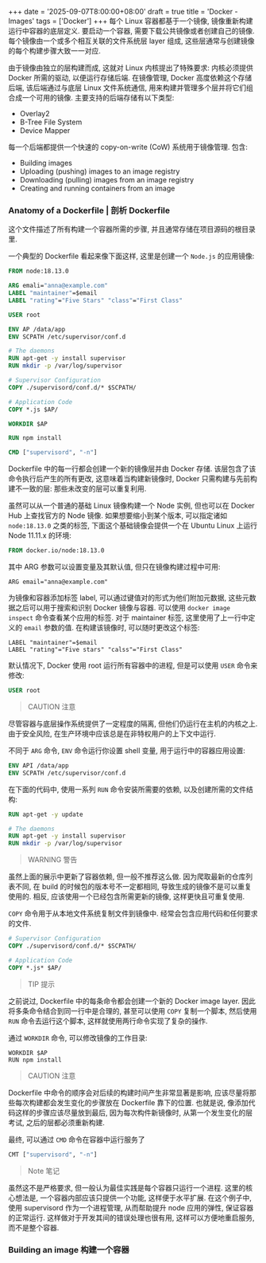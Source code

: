 +++
date = '2025-09-07T8:00:00+08:00'
draft = true
title = 'Docker - Images'
tags = ['Docker']
+++
每个 Linux 容器都基于一个镜像, 镜像重新构建运行中容器的底层定义.
要启动一个容器, 需要下载公共镜像或者创建自己的镜像.
每个镜像由一个或多个相互关联的文件系统层 layer 组成, 这些层通常与创建镜像的每个构建步骤大致一一对应.

由于镜像由独立的层构建而成, 这就对 Linux 内核提出了特殊要求: 内核必须提供 Docker 所需的驱动, 以便运行存储后端.
在镜像管理, Docker 高度依赖这个存储后端, 该后端通过与底层 Linux 文件系统通信, 用来构建并管理多个层并将它们组合成一个可用的镜像.
主要支持的后端存储有以下类型:
- Overlay2
- B-Tree File System
- Device Mapper

每一个后端都提供一个快速的 copy-on-write (CoW) 系统用于镜像管理. 包含:
- Building images
- Uploading (pushing) images to an image registry
- Downloading (pulling) images from an image registry
- Creating and running containers from an image

### Anatomy of a Dockerfile | 剖析 Dockerfile
这个文件描述了所有构建一个容器所需的步骤, 并且通常存储在项目源码的根目录里.

一个典型的 Dockerfile 看起来像下面这样, 这里是创建一个 `Node.js` 的应用镜像:
```Dockerfile
FROM node:18.13.0

ARG emali="anna@example.com"
LABEL "maintainer"=$email
LABEL "rating"="Five Stars" "class"="First Class"

USER root

ENV AP /data/app
ENV SCPATH /etc/supervisor/conf.d

# The daemons
RUN apt-get -y install supervisor
RUN mkdir -p /var/log/supervisor

# Supervisor Configuration
COPY ./supervisord/conf.d/* $SCPATH/

# Application Code
COPY *.js $AP/

WORKDIR $AP

RUN npm install

CMD ["supervisord", "-n"]
```

Dockerfile 中的每一行都会创建一个新的镜像层并由 Docker 存储.
该层包含了该命令执行后产生的所有更改, 这意味着当构建新镜像时, Docker 只需构建与先前构建不一致的层: 那些未改变的层可以重复利用.

虽然可以从一个普通的基础 Linux 镜像构建一个 Node 实例, 但也可以在 Docker Hub 上查找官方的 Node 镜像.
如果想要缩小到某个版本, 可以指定诸如 `node:18.13.0` 之类的标签, 下面这个基础镜像会提供一个在 Ubuntu Linux 上运行 Node 11.11.x 的环境:
```Dockerfile
FROM docker.io/node:18.13.0
```
其中 ARG 参数可以设置变量及其默认值, 但只在镜像构建过程中可用:
```Dockerfiles
ARG email="anna@example.com"
```
为镜像和容器添加标签 label, 可以通过键值对的形式为他们附加元数据, 这些元数据之后可以用于搜索和识别 Docker 镜像与容器.
可以使用 `docker image inspect` 命令查看某个应用的标签.
对于 maintainer 标签, 这里使用了上一行中定义的 `email` 参数的值. 在构建该镜像时, 可以随时更改这个标签:
```
LABEL "maintainer"=$email
LABEL "rating"="Five stars" "calss"="First Class"
```
默认情况下, Docker 使用 root 运行所有容器中的进程, 但是可以使用 `USER` 命令来修改:
```Dockerfile
USER root
```

> CAUTION 注意

尽管容器与底层操作系统提供了一定程度的隔离, 但他们仍运行在主机的内核之上.
由于安全风险, 在生产环境中应该总是在非特权用户的上下文中运行.

不同于 `ARG` 命令, `ENV` 命令运行你设置 shell 变量, 用于运行中的容器应用设置:
```Dockerfile
ENV API /data/app
ENV SCPATH /etc/supervisor/conf.d
```
在下面的代码中, 使用一系列 `RUN` 命令安装所需要的依赖, 以及创建所需的文件结构:
```Dockerfile
RUN apt-get -y update

# The daemons
RUN apt-get -y install supervisor
RUN mkdir -p /var/log/supervisor
```

> WARNING 警告

虽然上面的展示中更新了容器依赖, 但一般不推荐这么做.
因为爬取最新的仓库列表不同, 在 build 的时候包的版本号不一定都相同, 导致生成的镜像不是可以重复使用的.
相反, 应该使用一个已经包含所需更新的镜像, 这样更快且可重复使用.

`COPY` 命令用于从本地文件系统复制文件到镜像中. 经常会包含应用代码和任何要求的文件.
```Dockerfile
# Supervisor Configuration
COPY ./supervisord/conf.d/* $SCPATH/

# Application Code
COPY *.js* $AP/
```

> TIP 提示

之前说过, Dockerfile 中的每条命令都会创建一个新的 Docker image layer.
因此将多条命令结合到同一行中是合理的, 甚至可以使用 `COPY` 复制一个脚本, 然后使用 `RUN` 命令去运行这个脚本, 这样就使用两行命令实现了复杂的操作.

通过 `WORKDIR` 命令, 可以修改镜像的工作目录:
```
WORKDIR $AP
RUN npm install
```
> CAUTION 注意

Dockerfile 中命令的顺序会对后续的构建时间产生非常显著是影响,
应该尽量将那些每次构建都会发生变化的步骤放在 Dockerfile 靠下的位置.
也就是说, 像添加代码这样的步骤应该尽量放到最后, 因为每次构件新镜像时,
从第一个发生变化的层考试, 之后的层都必须重新构建.

最终, 可以通过 `CMD` 命令在容器中运行服务了
```Dockerfile
CMT ["supervisord", "-n"]
```

> Note 笔记

虽然这不是严格要求, 但一般认为最佳实践是每个容器只运行一个进程.
这里的核心想法是, 一个容器内部应该只提供一个功能, 这样便于水平扩展.
在这个例子中, 使用 supervisord 作为一个进程管理, 从而帮助提升 node 应用的弹性, 保证容器的正常运行.
这样做对于开发其间的错误处理也很有用, 这样可以方便地重启服务, 而不是整个容器.

### Building an image 构建一个容器
